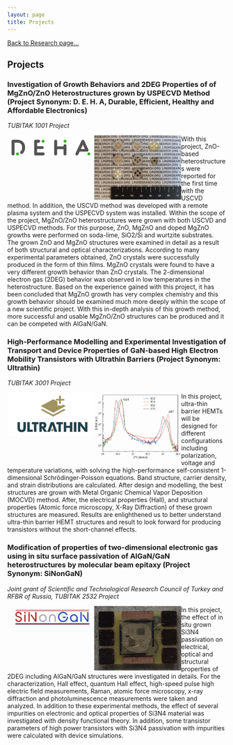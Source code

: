 ```yaml
---
layout: page
title: Projects
---
```


[Back to Research page...](research.md)

## Projects

### Investigation of Growth Behaviors and 2DEG Properties of of MgZnO/ZnO Heterostructures grown by USPECVD Method (Project Synonym: D. E. H. A, Durable, Efficient, Healthy and Affordable Electronics)

*TUBITAK 1001 Project*

<img align="left" width="200" src="files/deha.png">

<img align="left" width="200" src="files/mgzno-proje.png">

With this project, ZnO-based heterostructures were reported for the first time with the USCVD method. In addition, the USCVD method was developed with a remote plasma system and the USPECVD system was installed. Within the scope of the project, MgZnO/ZnO heterostructures were grown with both USCVD and USPECVD methods. For this purpose, ZnO, MgZnO and doped MgZnO growths were performed on soda-lime, SiO2/Si and wurtzite substrates. The grown ZnO and MgZnO structures were examined in detail as a result of both structural and optical characterizations. According to many experimental parameters obtained, ZnO crystals were successfully produced in the form of thin films. MgZnO crystals were found to have a very different growth behavior than ZnO crystals. The 2-dimensional electron gas (2DEG) behavior was observed in low temperatures in the heterostructure. Based on the experience gained with this project, it has been concluded that MgZnO growth has very complex chemistry and this growth behavior should be examined much more deeply within the scope of a new scientific project. With this in-depth analysis of this growth method, more successful and usable MgZnO/ZnO structures can be produced and it can be competed with AlGaN/GaN. 

### High-Performance Modelling and Experimental Investigation of Transport and Device Properties of GaN-based High Electron Mobility Transistors with Ultrathin Barriers (Project Synonym: Ultrathin)

*TUBITAK 3001 Project*

<img align="left" width="200" src="files/ultrathin.png">

<img align="left" width="200" src="files/ultrathin-proje.png">

In this project, ultra-thin barrier HEMTs will be designed for different configurations including polarization, voltage and temperature variations, with solving the high-performance self-consistent 1-dimensional Schrödinger-Poisson equations. Band structure, carrier density, and strain distributions are calculated. After design and modelling, the best structures are grown with Metal Organic Chemical Vapor Deposition (MOCVD) method. After, the electrical properties (Hall), and structural properties (Atomic force microscopy, X-Ray Diffraction) of these grown structures are measured. Results are enlighthened us to better understand ultra-thin barrier HEMT structures and result to look forward for producing transistors without the short-channel effects. 

### Modification of properties of two-dimensional electronic gas using in situ surface passivation of AlGaN/GaN heterostructures by molecular beam epitaxy (Project Synonym: SiNonGaN)

*Joint grant of Scientific and Technological Research Council of Turkey and RFBR of Russia, TUBITAK 2532 Project*

<img align="left" width="200" src="files/sinongan.png">

<img align="left" width="200" src="files/rusya-proje.png">

In this project, the effect of in situ grown Si3N4 passivation on electrical, optical and structural properties of 2DEG including AlGaN/GaN structures were investigated in details. For the characterization, Hall effect, quantum Hall effect, high-speed pulse high electric field measurements, Raman, atomic force microscopy, x-ray diffraction and photoluminescence measurements were taken and analyzed. In addition to these experimental methods, the effect of several impurities on electronic and optical properties of Si3N4  material was investigated with density functional theory. In addition, some transistor parameters of high power transistors with Si3N4 passivation with impurities were calculated with device simulations. 
